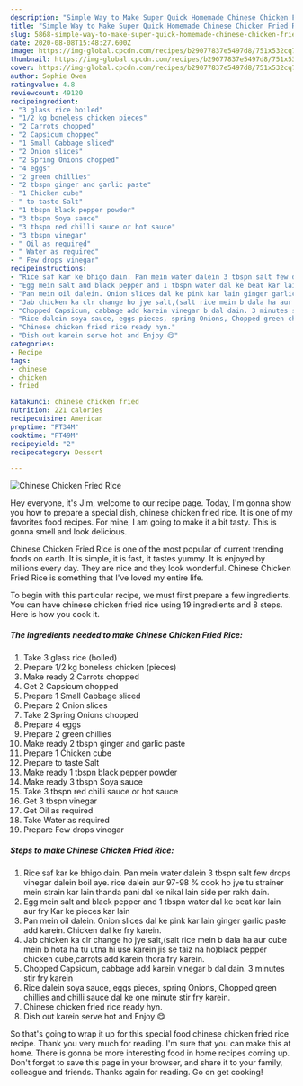 ```yaml
---
description: "Simple Way to Make Super Quick Homemade Chinese Chicken Fried Rice"
title: "Simple Way to Make Super Quick Homemade Chinese Chicken Fried Rice"
slug: 5868-simple-way-to-make-super-quick-homemade-chinese-chicken-fried-rice
date: 2020-08-08T15:48:27.600Z
image: https://img-global.cpcdn.com/recipes/b29077837e5497d8/751x532cq70/chinese-chicken-fried-rice-recipe-main-photo.jpg
thumbnail: https://img-global.cpcdn.com/recipes/b29077837e5497d8/751x532cq70/chinese-chicken-fried-rice-recipe-main-photo.jpg
cover: https://img-global.cpcdn.com/recipes/b29077837e5497d8/751x532cq70/chinese-chicken-fried-rice-recipe-main-photo.jpg
author: Sophie Owen
ratingvalue: 4.8
reviewcount: 49120
recipeingredient:
- "3 glass rice boiled"
- "1/2 kg boneless chicken pieces"
- "2 Carrots chopped"
- "2 Capsicum chopped"
- "1 Small Cabbage sliced"
- "2 Onion slices"
- "2 Spring Onions chopped"
- "4 eggs"
- "2 green chillies"
- "2 tbspn ginger and garlic paste"
- "1 Chicken cube"
- " to taste Salt"
- "1 tbspn black pepper powder"
- "3 tbspn Soya sauce"
- "3 tbspn red chilli sauce or hot sauce"
- "3 tbspn vinegar"
- " Oil as required"
- " Water as required"
- " Few drops vinegar"
recipeinstructions:
- "Rice saf kar ke bhigo dain. Pan mein water dalein 3 tbspn salt few drops vinegar dalein boil aye. rice dalein aur 97-98 % cook ho jye tu strainer mein strain kar lain thanda pani dal ke nikal lain side per rakh dain."
- "Egg mein salt and black pepper and 1 tbspn water dal ke beat kar lain aur fry Kar ke pieces kar lain"
- "Pan mein oil dalein. Onion slices dal ke pink kar lain ginger garlic paste add karein. Chicken dal ke fry karein."
- "Jab chicken ka clr change ho jye salt,(salt rice mein b dala ha aur cube mein b hota ha tu utna hi use karein jis se taiz na ho)black pepper chicken cube,carrots add karein thora fry karein."
- "Chopped Capsicum, cabbage add karein vinegar b dal dain. 3 minutes stir fry karein"
- "Rice dalein soya sauce, eggs pieces, spring Onions, Chopped green chillies and chilli sauce dal ke one minute stir fry karein."
- "Chinese chicken fried rice ready hyn."
- "Dish out karein serve hot and Enjoy 😋"
categories:
- Recipe
tags:
- chinese
- chicken
- fried

katakunci: chinese chicken fried 
nutrition: 221 calories
recipecuisine: American
preptime: "PT34M"
cooktime: "PT49M"
recipeyield: "2"
recipecategory: Dessert

---
```



![Chinese Chicken Fried Rice](https://img-global.cpcdn.com/recipes/b29077837e5497d8/751x532cq70/chinese-chicken-fried-rice-recipe-main-photo.jpg)

Hey everyone, it's Jim, welcome to our recipe page. Today, I'm gonna show you how to prepare a special dish, chinese chicken fried rice. It is one of my favorites food recipes. For mine, I am going to make it a bit tasty. This is gonna smell and look delicious.



Chinese Chicken Fried Rice is one of the most popular of current trending foods on earth. It is simple, it is fast, it tastes yummy. It is enjoyed by millions every day. They are nice and they look wonderful. Chinese Chicken Fried Rice is something that I've loved my entire life.


To begin with this particular recipe, we must first prepare a few ingredients. You can have chinese chicken fried rice using 19 ingredients and 8 steps. Here is how you cook it.

<!--inarticleads1-->

##### The ingredients needed to make Chinese Chicken Fried Rice:

1. Take 3 glass rice (boiled)
1. Prepare 1/2 kg boneless chicken (pieces)
1. Make ready 2 Carrots chopped
1. Get 2 Capsicum chopped
1. Prepare 1 Small Cabbage sliced
1. Prepare 2 Onion slices
1. Take 2 Spring Onions chopped
1. Prepare 4 eggs
1. Prepare 2 green chillies
1. Make ready 2 tbspn ginger and garlic paste
1. Prepare 1 Chicken cube
1. Prepare  to taste Salt
1. Make ready 1 tbspn black pepper powder
1. Make ready 3 tbspn Soya sauce
1. Take 3 tbspn red chilli sauce or hot sauce
1. Get 3 tbspn vinegar
1. Get  Oil as required
1. Take  Water as required
1. Prepare  Few drops vinegar




<!--inarticleads2-->

##### Steps to make Chinese Chicken Fried Rice:

1. Rice saf kar ke bhigo dain. Pan mein water dalein 3 tbspn salt few drops vinegar dalein boil aye. rice dalein aur 97-98 % cook ho jye tu strainer mein strain kar lain thanda pani dal ke nikal lain side per rakh dain.
1. Egg mein salt and black pepper and 1 tbspn water dal ke beat kar lain aur fry Kar ke pieces kar lain
1. Pan mein oil dalein. Onion slices dal ke pink kar lain ginger garlic paste add karein. Chicken dal ke fry karein.
1. Jab chicken ka clr change ho jye salt,(salt rice mein b dala ha aur cube mein b hota ha tu utna hi use karein jis se taiz na ho)black pepper chicken cube,carrots add karein thora fry karein.
1. Chopped Capsicum, cabbage add karein vinegar b dal dain. 3 minutes stir fry karein
1. Rice dalein soya sauce, eggs pieces, spring Onions, Chopped green chillies and chilli sauce dal ke one minute stir fry karein.
1. Chinese chicken fried rice ready hyn.
1. Dish out karein serve hot and Enjoy 😋




So that's going to wrap it up for this special food chinese chicken fried rice recipe. Thank you very much for reading. I'm sure that you can make this at home. There is gonna be more interesting food in home recipes coming up. Don't forget to save this page in your browser, and share it to your family, colleague and friends. Thanks again for reading. Go on get cooking!
